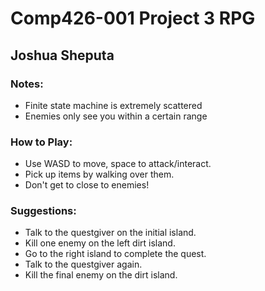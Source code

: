 
# Comp426-001 Project 3 RPG
## Joshua Sheputa

### Notes:

- Finite state machine is extremely scattered
- Enemies only see you within a certain range

### How to Play:

- Use WASD to move, space to attack/interact.
- Pick up items by walking over them.
- Don't get to close to enemies!

### Suggestions:

- Talk to the questgiver on the initial island.
- Kill one enemy on the left dirt island.
- Go to the right island to complete the quest.
- Talk to the questgiver again.
- Kill the final enemy on the dirt island.